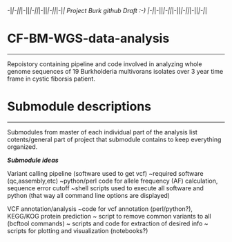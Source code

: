 -|_|-||_|-||_|-||_|-||_|-||_|-|_| Project Burk github Draft :-) |-|_|-||_|-||_|-||_|-||_|-||_|-|_|

# CF-BM-WGS-data-analysis
--------------------------

 Repoistory containing pipeline and code involved in analyzing whole genome sequences of 19 Burkholderia multivorans isolates over 3 year time frame in cystic fiborsis patient. 

 # Submodule descriptions 
 ----------------------

Submodules from master of each individual part of the analysis list cotents/general part of project that submodule contains to keep everything organized.

***Submodule ideas***

Variant calling pipeline (software used to get vcf)
~required software (qc,assembly,etc)
~python/perl code for allele frequency (AF) calculation, sequence error cutoff
~shell scripts used to execute all software and python (that way all command line options are displayed)

VCF annotation/analysis 
~code for vcf annotation (perl/python?), KEGG/KOG protein prediction
~ script to remove common variants to all (bcftool commands)
~ scripts and code for extraction of desired info
~ scripts for plotting and visualization (notebooks?)



